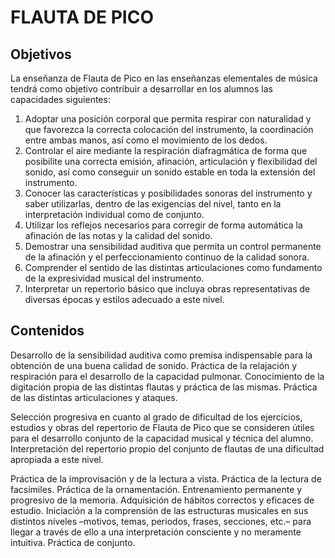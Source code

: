 # **FLAUTA DE PICO**

## **Objetivos**

La enseñanza de Flauta de Pico en las enseñanzas elementales de música tendrá como objetivo contribuir a desarrollar en los alumnos las capacidades siguientes: 

1) Adoptar una posición corporal que permita respirar con naturalidad y que favorezca la correcta colocación del instrumento, la coordinación entre ambas manos, así como el movimiento de los dedos.  
2) Controlar el aire mediante la respiración diafragmática de forma que posibilite una correcta emisión, afinación, articulación y flexibilidad del sonido, así como conseguir un sonido estable en toda la extensión del instrumento.  
3) Conocer las características y posibilidades sonoras del instrumento y saber utilizarlas, dentro de las exigencias del nivel, tanto en la interpretación individual como de conjunto.  
4) Utilizar los reflejos necesarios para corregir de forma automática la afinación de las notas y la calidad del sonido.  
5) Demostrar una sensibilidad auditiva que permita un control permanente de la afinación y el perfeccionamiento continuo de la calidad sonora.  
6) Comprender el sentido de las distintas articulaciones como fundamento de la expresividad musical del instrumento.  
7) Interpretar un repertorio básico que incluya obras representativas de diversas épocas y estilos adecuado a este nivel.

## **Contenidos**

Desarrollo de la sensibilidad auditiva como premisa indispensable para la obtención de una buena calidad de sonido. Práctica de la relajación y respiración para el desarrollo de la capacidad pulmonar. Conocimiento de la digitación propia de las distintas flautas y práctica de las mismas. Práctica de las distintas articulaciones y ataques.

Selección progresiva en cuanto al grado de dificultad de los ejercicios, estudios y obras del repertorio de Flauta de Pico que se consideren útiles para el desarrollo conjunto de la capacidad musical y técnica del alumno. Interpretación del repertorio propio del conjunto de flautas de una dificultad apropiada a este nivel. 

Práctica de la improvisación y de la lectura a vista. Práctica de la lectura de facsímiles. Práctica de la ornamentación. Entrenamiento permanente y progresivo de la memoria. Adquisición de hábitos correctos y eficaces de estudio. Iniciación a la comprensión de las estructuras musicales en sus distintos niveles –motivos, temas, periodos, frases, secciones, etc.– para llegar a través de ello a una interpretación consciente y no meramente intuitiva. Práctica de conjunto.